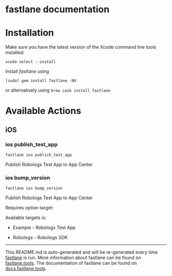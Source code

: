 fastlane documentation
================
# Installation

Make sure you have the latest version of the Xcode command line tools installed:

```
xcode-select --install
```

Install _fastlane_ using
```
[sudo] gem install fastlane -NV
```
or alternatively using `brew cask install fastlane`

# Available Actions
## iOS
### ios publish_test_app
```
fastlane ios publish_test_app
```
Publish Robologs Test App to App Center
### ios bump_version
```
fastlane ios bump_version
```
Publish Robologs Test App to App Center

Requires option target:<TARGET>

Available targets is:

- Example - Robologs Test App

- Robologs - Robologs SDK

----

This README.md is auto-generated and will be re-generated every time [fastlane](https://fastlane.tools) is run.
More information about fastlane can be found on [fastlane.tools](https://fastlane.tools).
The documentation of fastlane can be found on [docs.fastlane.tools](https://docs.fastlane.tools).
